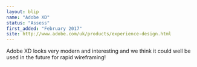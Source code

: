 ```yaml
---
layout: blip
name: "Adobe XD"
status: "Assess"
first_added: "February 2017"
site: http://www.adobe.com/uk/products/experience-design.html
---
```

Adobe XD looks very modern and interesting and we think it could well be used in the future for rapid wireframing! 